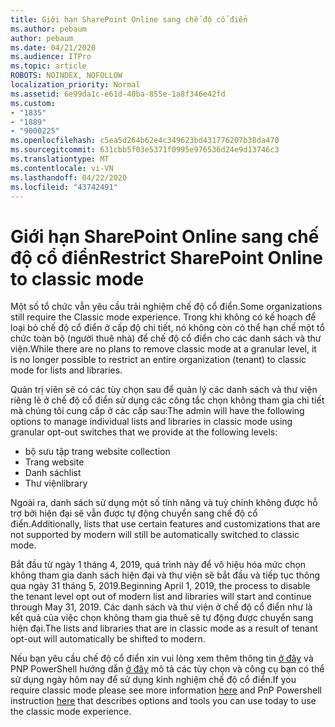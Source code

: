```yaml
---
title: Giới hạn SharePoint Online sang chế độ cổ điển
ms.author: pebaum
author: pebaum
ms.date: 04/21/2020
ms.audience: ITPro
ms.topic: article
ROBOTS: NOINDEX, NOFOLLOW
localization_priority: Normal
ms.assetid: 6e99da1c-e61d-40ba-855e-1a8f346e42fd
ms.custom:
- "1835"
- "1889"
- "9000225"
ms.openlocfilehash: c5ea5d264b62e4c349623bd431776207b38da470
ms.sourcegitcommit: 631cbb5f03e5371f0995e976536d24e9d13746c3
ms.translationtype: MT
ms.contentlocale: vi-VN
ms.lasthandoff: 04/22/2020
ms.locfileid: "43742491"
---
```

# <a name="restrict-sharepoint-online-to-classic-mode"></a><span data-ttu-id="bc909-102">Giới hạn SharePoint Online sang chế độ cổ điển</span><span class="sxs-lookup"><span data-stu-id="bc909-102">Restrict SharePoint Online to classic mode</span></span>

<span data-ttu-id="bc909-103">Một số tổ chức vẫn yêu cầu trải nghiệm chế độ cổ điển.</span><span class="sxs-lookup"><span data-stu-id="bc909-103">Some organizations still require the Classic mode experience.</span></span> <span data-ttu-id="bc909-104">Trong khi không có kế hoạch để loại bỏ chế độ cổ điển ở cấp độ chi tiết, nó không còn có thể hạn chế một tổ chức toàn bộ (người thuê nhà) để chế độ cổ điển cho các danh sách và thư viện.</span><span class="sxs-lookup"><span data-stu-id="bc909-104">While there are no plans to remove classic mode at a granular level, it is no longer possible to restrict an entire organization (tenant) to classic mode for lists and libraries.</span></span>

<span data-ttu-id="bc909-105">Quản trị viên sẽ có các tùy chọn sau để quản lý các danh sách và thư viện riêng lẻ ở chế độ cổ điển sử dụng các công tắc chọn không tham gia chi tiết mà chúng tôi cung cấp ở các cấp sau:</span><span class="sxs-lookup"><span data-stu-id="bc909-105">The admin will have the following options to manage individual lists and libraries in classic mode using granular opt-out switches that we provide at the following levels:</span></span>

- <span data-ttu-id="bc909-106">bộ sưu tập trang web</span><span class="sxs-lookup"><span data-stu-id="bc909-106">site collection</span></span>
- <span data-ttu-id="bc909-107">Trang web</span><span class="sxs-lookup"><span data-stu-id="bc909-107">site</span></span>
- <span data-ttu-id="bc909-108">Danh sách</span><span class="sxs-lookup"><span data-stu-id="bc909-108">list</span></span>
- <span data-ttu-id="bc909-109">Thư viện</span><span class="sxs-lookup"><span data-stu-id="bc909-109">library</span></span>

<span data-ttu-id="bc909-110">Ngoài ra, danh sách sử dụng một số tính năng và tuỳ chỉnh không được hỗ trợ bởi hiện đại sẽ vẫn được tự động chuyển sang chế độ cổ điển.</span><span class="sxs-lookup"><span data-stu-id="bc909-110">Additionally, lists that use certain features and customizations that are not supported by modern will still be automatically switched to classic mode.</span></span>

<span data-ttu-id="bc909-111">Bắt đầu từ ngày 1 tháng 4, 2019, quá trình này để vô hiệu hóa mức chọn không tham gia danh sách hiện đại và thư viện sẽ bắt đầu và tiếp tục thông qua ngày 31 tháng 5, 2019.</span><span class="sxs-lookup"><span data-stu-id="bc909-111">Beginning April 1, 2019, the process to disable the tenant level opt out of modern list and libraries will start and continue through May 31, 2019.</span></span>  <span data-ttu-id="bc909-112">Các danh sách và thư viện ở chế độ cổ điển như là kết quả của việc chọn không tham gia thuê sẽ tự động được chuyển sang hiện đại.</span><span class="sxs-lookup"><span data-stu-id="bc909-112">The lists and libraries that are in classic mode as a result of tenant opt-out will automatically be shifted to modern.</span></span>

<span data-ttu-id="bc909-113">Nếu bạn yêu cầu chế độ cổ điển xin vui lòng xem thêm thông tin [ở đây](https://techcommunity.microsoft.com/t5/Microsoft-SharePoint-Blog/Delivering-SharePoint-modern-experiences/ba-p/315023) và PNP PowerShell hướng dẫn [ở đây](https://docs.microsoft.com/sharepoint/dev/transform/modernize-userinterface-lists-and-libraries-optout) mô tả các tùy chọn và công cụ bạn có thể sử dụng ngày hôm nay để sử dụng kinh nghiệm chế độ cổ điển.</span><span class="sxs-lookup"><span data-stu-id="bc909-113">If you require classic mode please see more information [here](https://techcommunity.microsoft.com/t5/Microsoft-SharePoint-Blog/Delivering-SharePoint-modern-experiences/ba-p/315023) and PnP Powershell instruction [here](https://docs.microsoft.com/sharepoint/dev/transform/modernize-userinterface-lists-and-libraries-optout) that describes options and tools you can use today to use the classic mode experience.</span></span>
